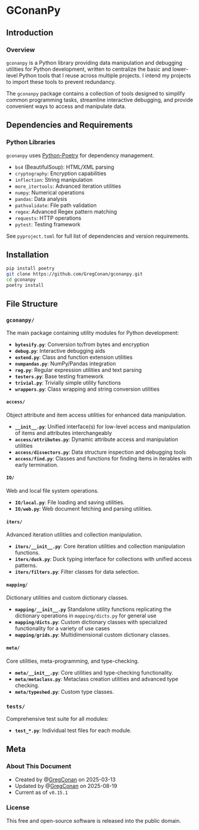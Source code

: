 # GConanPy

## Introduction

### Overview

`gconanpy` is a Python library providing data manipulation and debugging utilities for Python development, written to centralize the basic and lower-level Python tools that I reuse across multiple projects. I intend my projects to import these tools to prevent redundancy. 

The `gconanpy` package contains a collection of tools designed to simplify common programming tasks, streamline interactive debugging, and provide convenient ways to access and manipulate data. 

## Dependencies and Requirements

### Python Libraries

`gconanpy` uses [Python-Poetry](https://python-poetry.org/) for dependency management.

- `bs4` (BeautifulSoup): HTML/XML parsing
- `cryptography`: Encryption capabilities
- `inflection`: String manipulation
- `more_itertools`: Advanced iteration utilities
- `numpy`: Numerical operations
- `pandas`: Data analysis
- `pathvalidate`: File path validation
- `regex`: Advanced Regex pattern matching
- `requests`: HTTP operations
- `pytest`: Testing framework

See `pyproject.toml` for full list of dependencies and version requirements.

## Installation

```bash
pip install poetry
git clone https://github.com/GregConan/gconanpy.git
cd gconanpy
poetry install
```

## File Structure

### `gconanpy/`

The main package containing utility modules for Python development:

- **`bytesify.py`**: Conversion to/from bytes and encryption
- **`debug.py`**: Interactive debugging aids
- **`extend.py`**: Class and function extension utilities
- **`numpandas.py`**: NumPy/Pandas integration
- **`reg.py`**: Regular expression utilities and text parsing
- **`testers.py`**: Base testing framework
- **`trivial.py`**: Trivially simple utility functions
- **`wrappers.py`**: Class wrapping and string conversion utilities

#### `access/`

Object attribute and item access utilities for enhanced data manipulation.

- **`__init__.py`**: Unified interface(s) for low-level access and manipulation of items and attributes interchangeably
- **`access/attributes.py`**: Dynamic attribute access and manipulation utilities
- **`access/dissectors.py`**: Data structure inspection and debugging tools
- **`access/find.py`**: Classes and functions for finding items in iterables with early termination.

#### **`IO/`**

Web and local file system operations.

- **`IO/local.py`**: File loading and saving utilities.
- **`IO/web.py`**: Web document fetching and parsing utilities.

#### **`iters/`**

Advanced iteration utilities and collection manipulation.

- **`iters/__init__.py`**: Core iteration utilities and collection manipulation functions.
- **`iters/duck.py`**: Duck typing interface for collections with unified access patterns.
- **`iters/filters.py`**: Filter classes for data selection.

#### **`mapping/`**

Dictionary utilities and custom dictionary classes.

- **`mapping/__init__.py`** Standalone utility functions replicating the dictionary operations in `mapping/dicts.py` for general use
- **`mapping/dicts.py`**:  Custom dictionary classes with specialized functionality for a variety of use cases
- **`mapping/grids.py`**: Multidimensional custom dictionary classes.

#### **`meta/`**

Core utilities, meta-programming, and type-checking.

- **`meta/__init__.py`**: Core utilities and type-checking functionality.
- **`meta/metaclass.py`**: Metaclass creation utilities and advanced type checking. 
- **`meta/typeshed.py`**: Custom type classes.

### `tests/`

Comprehensive test suite for all modules:

- **`test_*.py`**: Individual test files for each module.

## Meta

### About This Document

- Created by @[GregConan](https://github.com/GregConan) on 2025-03-13
- Updated by @[GregConan](https://github.com/GregConan) on 2025-08-19
- Current as of `v0.15.1`

### License

This free and open-source software is released into the public domain.
